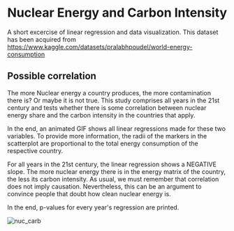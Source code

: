 # Nuclear Energy and Carbon Intensity

A short excercise of linear regression and data visualization.
This dataset has been acquired from https://www.kaggle.com/datasets/pralabhpoudel/world-energy-consumption

## Possible correlation

The more Nuclear energy a country produces, the more contamination there is? Or maybe it is not true.
This study comprises all years in the 21st century and tests whether there is some correlation between nuclear energy share and the carbon intensity 
in the countries that apply.

In the end, an animated GIF shows all linear regressions made for these two variables. To provide more information, the radii of the markers in the scatterplot are 
proportional to the total energy consumption of the respective country.

For all years in the 21st century, the linear regression shows a NEGATIVE slope. The more nuclear energy there is in the energy matrix of the country, the less its
carbon intensity. As usual, we must remember that correlation does not imply causation. Nevertheless, this can be an argument to convince people that doubt how clean nuclear energy is.

In the end, p-values for every year's regression are printed.


![nuc_carb](https://user-images.githubusercontent.com/63328827/223865226-e817b7c1-711f-4a5c-a300-48572d448665.gif)
